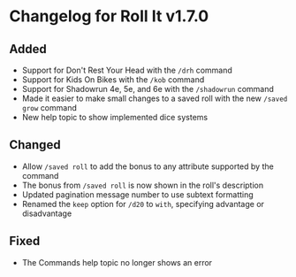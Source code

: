 # Changelog for Roll It v1.7.0

## Added

* Support for Don't Rest Your Head with the `/drh` command
* Support for Kids On Bikes with the `/kob` command
* Support for Shadowrun 4e, 5e, and 6e with the `/shadowrun` command
* Made it easier to make small changes to a saved roll with the new `/saved grow` command
* New help topic to show implemented dice systems

## Changed

* Allow `/saved roll` to add the bonus to any attribute supported by the command
* The bonus from `/saved roll` is now shown in the roll's description
* Updated pagination message number to use subtext formatting
* Renamed the `keep` option for `/d20` to `with`, specifying advantage or disadvantage

## Fixed

* The Commands help topic no longer shows an error
